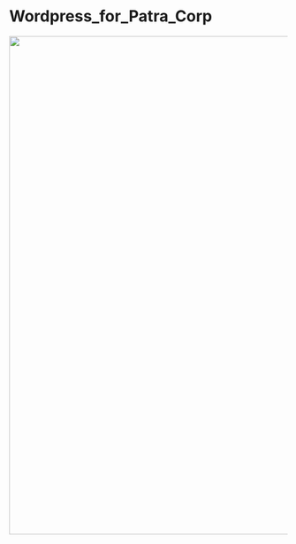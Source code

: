 # Wordpress_for_Patra_Corp

<img src="https://user-images.githubusercontent.com/57076637/96325982-e4cfdb00-0ffa-11eb-98b7-ee0cd1f6e7b5.png" width="900" height="900">
